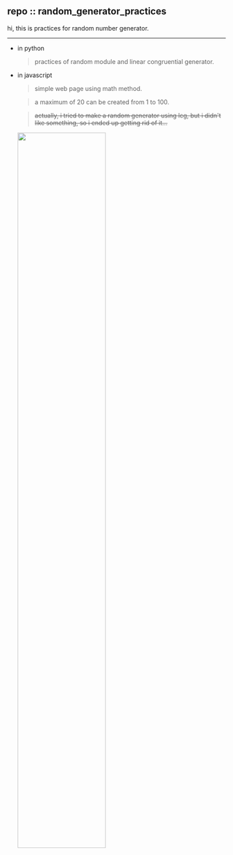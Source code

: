 ## repo :: random_generator_practices

hi, this is practices for random number generator.  

---

* in python   
   > practices of random module and linear congruential generator.   


* in javascript   
   > simple web page using math method.   

   > a maximum of 20 can be created from 1 to 100.   
   
   > ~~actually, i tried to make a random generator using lcg, but i didn't like something, so i ended up getting rid of it...~~
   
   <img width="65%" src="https://user-images.githubusercontent.com/122263006/225296176-dcc5a9b2-41cb-4b99-9ce4-2ea80f3561f0.gif">    
